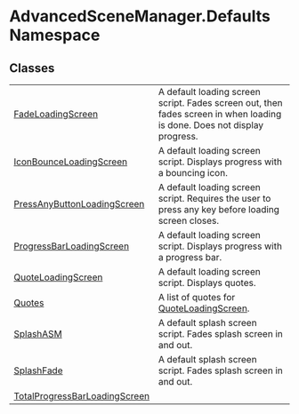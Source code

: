 # AdvancedSceneManager.Defaults Namespace






## Classes
<table>
<tr>
<td><a href="T_AdvancedSceneManager_Defaults_FadeLoadingScreen">FadeLoadingScreen</a></td>
<td>A default loading screen script. Fades screen out, then fades screen in when loading is done. Does not display progress.</td></tr>
<tr>
<td><a href="T_AdvancedSceneManager_Defaults_IconBounceLoadingScreen">IconBounceLoadingScreen</a></td>
<td>A default loading screen script. Displays progress with a bouncing icon.</td></tr>
<tr>
<td><a href="T_AdvancedSceneManager_Defaults_PressAnyButtonLoadingScreen">PressAnyButtonLoadingScreen</a></td>
<td>A default loading screen script. Requires the user to press any key before loading screen closes.</td></tr>
<tr>
<td><a href="T_AdvancedSceneManager_Defaults_ProgressBarLoadingScreen">ProgressBarLoadingScreen</a></td>
<td>A default loading screen script. Displays progress with a progress bar.</td></tr>
<tr>
<td><a href="T_AdvancedSceneManager_Defaults_QuoteLoadingScreen">QuoteLoadingScreen</a></td>
<td>A default loading screen script. Displays quotes.</td></tr>
<tr>
<td><a href="T_AdvancedSceneManager_Defaults_Quotes">Quotes</a></td>
<td>A list of quotes for <a href="T_AdvancedSceneManager_Defaults_QuoteLoadingScreen">QuoteLoadingScreen</a>.</td></tr>
<tr>
<td><a href="T_AdvancedSceneManager_Defaults_SplashASM">SplashASM</a></td>
<td>A default splash screen script. Fades splash screen in and out.</td></tr>
<tr>
<td><a href="T_AdvancedSceneManager_Defaults_SplashFade">SplashFade</a></td>
<td>A default splash screen script. Fades splash screen in and out.</td></tr>
<tr>
<td><a href="T_AdvancedSceneManager_Defaults_TotalProgressBarLoadingScreen">TotalProgressBarLoadingScreen</a></td>
<td> </td></tr>
</table>